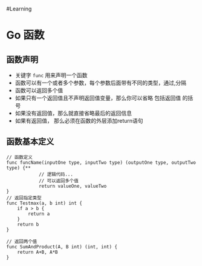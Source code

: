 
#Learning
# **Go 函数**
## 函数声明
* 关键字 `func` 用来声明一个函数
* 函数可以有一个或者多个参数，每个参数后面带有不同的类型，通过,分隔
* 函数可以返回多个值
* 如果只有一个返回值且不声明返回值变量，那么你可以省略 包括返回值 的括号
* 如果没有返回值，那么就直接省略最后的返回信息
* 如果有返回值， 那么必须在函数的外层添加return语句

## 函数基本定义
```golang
// 函数定义
func funcName(inputOne type, inputTwo type) (outputOne type, outputTwo type) {**
			// 逻辑代码...
			// 可以返回多个值
			return valueOne, valueTwo
}
// 返回指定类型
func Testmax(a, b int) int {
	if a > b {
		return a
	}
	return b
}

// 返回两个值
func SumAndProduct(A, B int) (int, int) {
	return A+B, A*B
}
```